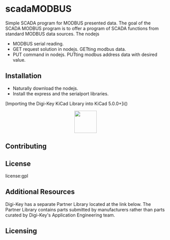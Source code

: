 
# scadaMODBUS 
Simple SCADA program for MODBUS presented data.
The goal of the SCADA MODBUS program is to offer a program of SCADA functions from standard MODBUS data sources. The nodejs 


- MODBUS serial reading.
- GET request solution in nodejs. GETting modbus data.
- PUT command in nodejs. PUTting modbus address data with desired value.

## Installation

- Naturally download the nodejs.
- Install the express and the serialport libraries.


[Importing the Digi-Key KiCad Library into KiCad 5.0.0+]i()

<p align="center">
  <a href="https://www.deta.sh/?ref=typicode" target="_blank">
    <img src="https://jsonplaceholder.typicode.com/deta.svg" height="70px">
  </a>
</p>


## Contributing

## License

license:gpl

## Additional Resources
Digi-Key has a separate Partner Library located at the link below.  The Partner Library contains parts submitted by manufacturers rather than parts curated by Digi-Key's Application Engineering team.  

## Licensing





